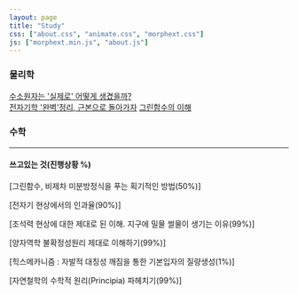 ```yaml
---
layout: page
title: "Study"
css: ["about.css", "animate.css", "morphext.css"]
js: ["morphext.min.js", "about.js"]
---
```

<!-- {% include study.html %} -->

### 물리학
[수소원자는 '실제로' 어떻게 생겼을까?](study/atom.md)  
[전자기학 '완벽'정리, 근본으로 돌아가자](study/EM.md)
[그린함수의 이해](study/green.md)
### 수학


----
#### 쓰고있는 것(진행상황 %)

[그린함수, 비제차 미분방정식을 푸는 획기적인 방법(50%)]  

[전자기 현상에서의 인과율(90%)]  

[조석력 현상에 대한 제대로 된 이해. 지구에 밀물 썰물이 생기는 이유(99%)]  

[양자역학 불확정성원리 제대로 이해하기(99%)]  

[힉스메카니즘 : 자발적 대칭성 깨짐을 통한 기본입자의 질량생성(1%)]  

[자연철학의 수학적 원리(Principia) 파헤치기(99%)]  
